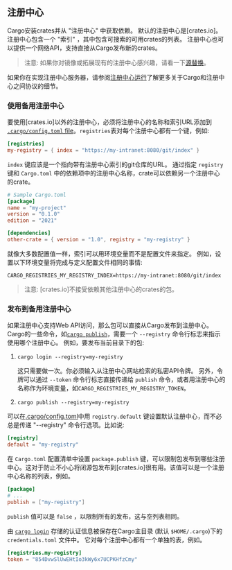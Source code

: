 ## 注册中心

Cargo安装crates并从 "注册中心" 中获取依赖。
默认的注册中心是[crates.io]。注册中心包含一个 "索引" ，其中包含可搜索的可用crates的列表。
注册中心也可以提供一个网络API，支持直接从Cargo发布新的crates。

> 注意: 如果你对镜像或拓展现有的注册中心感兴趣，请看一下[源替换]。

如果你在实现注册中心服务器，请参阅[注册中心运行]了解更多关于Cargo和注册中心之间协议的细节。

### 使用备用注册中心

要使用[crates.io]以外的注册中心，必须将注册中心的名称和索引URL添加到 [`.cargo/config.toml` file][config]。`registries`表对每个注册中心都有一个键，例如:

```toml
[registries]
my-registry = { index = "https://my-intranet:8080/git/index" }
```

`index` 键应该是一个指向带有注册中心索引的git仓库的URL。
通过指定 `registry` 键和 `Cargo.toml` 中的依赖项中的注册中心名称，crate可以依赖另一个注册中心的crate。

```toml
# Sample Cargo.toml
[package]
name = "my-project"
version = "0.1.0"
edition = "2021"

[dependencies]
other-crate = { version = "1.0", registry = "my-registry" }
```

就像大多数配置值一样，索引可以用环境变量而不是配置文件来指定。
例如，设置以下环境变量将完成与定义配置文件相同的事情:

```ignore
CARGO_REGISTRIES_MY_REGISTRY_INDEX=https://my-intranet:8080/git/index
```

> 注意: [crates.io]不接受依赖其他注册中心的crates的包。

### 发布到备用注册中心

如果注册中心支持Web API访问，那么包可以直接从Cargo发布到注册中心。
Cargo的一些命令，如[`cargo publish`]，需要一个 `--registry` 命令行标志来指示使用哪个注册中心。
例如，要发布当前目录下的包:

1. `cargo login --registry=my-registry`

    这只需要做一次。你必须输入从注册中心网站检索的私密API令牌。 
    另外，令牌可以通过 `--token` 命令行标志直接传递给 `publish` 命令，或者用注册中心的名称作为环境变量，如`CARGO_REGISTRIES_MY_REGISTRY_TOKEN`。

2. `cargo publish --registry=my-registry`

可以在[.cargo/config.toml][config]中用 `registry.default` 键设置默认注册中心，而不必总是传递 "--registry" 命令行选项。比如说:

```toml
[registry]
default = "my-registry"
```

在 `Cargo.toml` 配置清单中设置 `package.publish` 键，可以限制包发布到哪些注册中心。这对于防止不小心将闭源包发布到[crates.io]很有用。该值可以是一个注册中心名称的列表，例如。

```toml
[package]
# ...
publish = ["my-registry"]
```

 `publish` 值可以是 `false` ，以限制所有的发布，这与空列表相同。

由 [`cargo login`] 存储的认证信息被保存在Cargo主目录 (默认 `$HOME/.cargo`)下的 `credentials.toml` 文件中。
它对每个注册中心都有一个单独的表，例如。

```toml
[registries.my-registry]
token = "854DvwSlUwEHtIo3kWy6x7UCPKHfzCmy"
```

[源替换]: source-replacement.md
[注册中心运行]: running-a-registry.md
[`cargo publish`]: ../commands/cargo-publish.md
[`cargo package`]: ../commands/cargo-package.md
[`cargo login`]: ../commands/cargo-login.md
[config]: config.md

<script>
(function() {
    var fragments = {
        "#running-a-registry": "running-a-registry.html",
        "#index-format": "registry-index.html",
        "#web-api": "registry-web-api.html",
        "#publish": "registry-web-api.html#publish",
        "#yank": "registry-web-api.html#yank",
        "#unyank": "registry-web-api.html#unyank",
        "#owners": "registry-web-api.html#owners",
        "#owners-list": "registry-web-api.html#owners-list",
        "#owners-add": "registry-web-api.html#owners-add",
        "#owners-remove": "registry-web-api.html#owners-remove",
        "#search": "registry-web-api.html#search",
        "#login": "registry-web-api.html#login",
    };
    var target = fragments[window.location.hash];
    if (target) {
        var url = window.location.toString();
        var base = url.substring(0, url.lastIndexOf('/'));
        window.location.replace(base + "/" + target);
    }
})();
</script>
